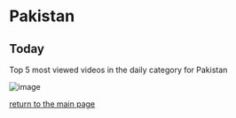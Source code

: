 # Pakistan

## Today
Top 5 most viewed videos in the daily category for Pakistan


![image](/images/main/daily/pk-dailytop5Last7Days.jpeg)

[return to the main page](/main)